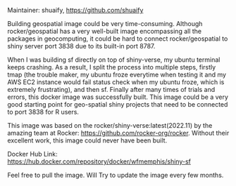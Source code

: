 Maintainer: shuaify, https://github.com/shuaify

Building geospatial image could be very time-consuming. Although rocker/geospatial has a very well-built image encompassing all the packages in geocomputing, it could be hard to connect rocker/geospatial to shiny server port 3838 due to its built-in port 8787.

When I was building sf directly on top of shiny-verse, my ubuntu terminal keeps crashing. As a result, I split the process into multiple steps, firstly tmap (the trouble maker, my ubuntu froze everytime when testing it and my AWS EC2 instance would fail status check when my ubuntu froze, which is extremely frustrating), and then sf. Finally after many times of trials and errors, this docker image was successfully built. This image could be a very good starting point for geo-spatial shiny projects that need to be connected to port 3838 for R users.

This image was based on the rocker/shiny-verse:latest(2022.11) by the amazing team at Rocker: https://github.com/rocker-org/rocker. Without their excellent work, this image could never have been built.

Docker Hub Link: https://hub.docker.com/repository/docker/wfmemphis/shiny-sf

Feel free to pull the image. Will Try to update the image every few months. 
